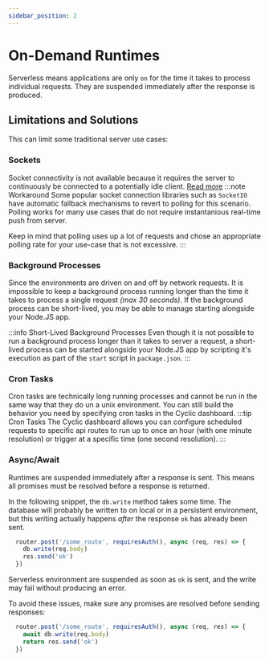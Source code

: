 ```yaml
---
sidebar_position: 2
---
```


# On-Demand Runtimes 
Serverless means applications are only `on` for the time it takes to process individual requests. They are suspended immediately after the response is produced. 
## Limitations and Solutions 
This can limit some traditional server use cases:
### Sockets
Socket connectivity is not available because it requires the server to continuously be connected to a potentially idle client. [Read more](/troubleshooting/websockets)
:::note  Workaround
Some popular socket connection libraries such as `SocketIO` have automatic fallback mechanisms to revert to polling for this scenario. Polling works for many use cases that do not require instantanious real-time push from server. 

Keep in mind that polling uses up a lot of requests and chose an appropriate polling rate for your use-case that is not excessive.
:::

### Background Processes
Since the environments are driven on and off by network requests. It is impossible to keep a background process running longer than the time it takes to process a single request *(max 30 seconds)*. If the background process can be short-lived, you may be able to manage starting alongside your Node.JS app. 

:::info  Short-Lived Background Processes
Even though it is not possible to run a background process longer than it takes to server a request, a short-lived process can be started alongside your Node.JS app by scripting it's execution as part of the `start` script in `package.json`.
:::

### Cron Tasks
Cron tasks are technically long running processes and cannot be run in the same way that they do un a unix environment. You can still build the behavior you need by specifying cron tasks in the Cyclic dashboard.
:::tip  Cron Tasks
The Cyclic dashboard allows you can configure scheduled requests to specific api routes to run up to once an hour (with one minute resolution) or trigger at a specific time (one second resolution).
:::

### Async/Await
Runtimes are suspended immediately after a response is sent. This means all promises must be resolved before a response is returned. 

In the following snippet, the `db.write` method takes some time. The database will probably be written to on local or in a persistent environment, but this writing actually happens *after* the response `ok` has already been sent.
```javascript
  router.post('/some_route', requiresAuth(), async (req, res) => {
    db.write(req.body)
    res.send('ok')
  })  
```
Serverless environment are suspended as soon as `ok` is sent, and the write may fail without producing an error. 

To avoid these issues, make sure any promises are resolved before sending responses:
```javascript
  router.post('/some_route', requiresAuth(), async (req, res) => {
    await db.write(req.body)
    return res.send('ok')
  })  
```


